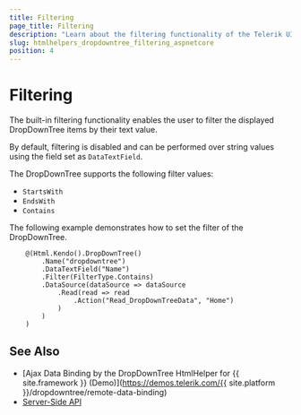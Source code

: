 ```yaml
---
title: Filtering
page_title: Filtering
description: "Learn about the filtering functionality of the Telerik UI DropDownTree component for {{ site.framework }}."
slug: htmlhelpers_dropdowntree_filtering_aspnetcore
position: 4
---
```


# Filtering

The built-in filtering functionality enables the user to filter the displayed DropDownTree items by their text value.

By default, filtering is disabled and can be performed over string values using the field set as `DataTextField`.

The DropDownTree supports the following filter values:

* `StartsWith`
* `EndsWith`
* `Contains`

The following example demonstrates how to set the filter of the DropDownTree.

```HtmlHelper
    @(Html.Kendo().DropDownTree()
        .Name("dropdowntree")
        .DataTextField("Name")
        .Filter(FilterType.Contains)
        .DataSource(dataSource => dataSource
            .Read(read => read
                .Action("Read_DropDownTreeData", "Home")
            )
        )
    )
```

## See Also

* [Ajax Data Binding by the DropDownTree HtmlHelper for {{ site.framework }} (Demo)](https://demos.telerik.com/{{ site.platform }}/dropdowntree/remote-data-binding)
* [Server-Side API](/api/dropdowntree)
